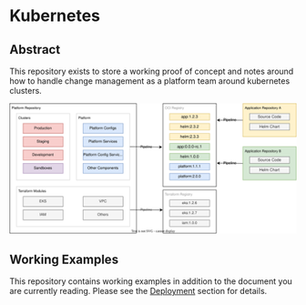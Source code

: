 # Kubernetes

## Abstract

This repository exists to store a working proof of concept and notes around how to handle change management as a platform team around kubernetes clusters.

![abstract diagram](../images/abstract-diagram.drawio.svg)

## Working Examples

This repository contains working examples in addition to the document you are currently reading. Please see the [Deployment](deployment) section for details.
